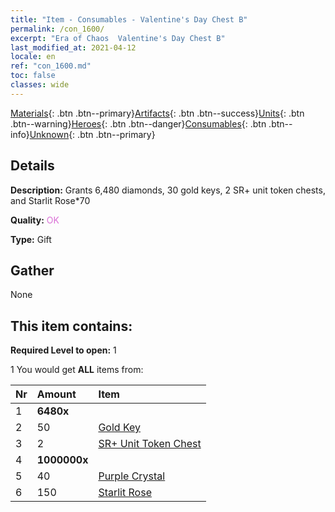 ```yaml
---
title: "Item - Consumables - Valentine's Day Chest B"
permalink: /con_1600/
excerpt: "Era of Chaos  Valentine's Day Chest B"
last_modified_at: 2021-04-12
locale: en
ref: "con_1600.md"
toc: false
classes: wide
---
```

 [Materials](/){: .btn .btn--primary}[Artifacts](/Artifacts/){: .btn .btn--success}[Units](/Units/){: .btn .btn--warning}[Heroes](/Heroes/){: .btn .btn--danger}[Consumables](/Consumables/){: .btn .btn--info}[Unknown](/Unknown/){: .btn .btn--primary}

## Details
 **Description:** Grants 6,480 diamonds, 30 gold keys, 2 SR+ unit token chests, and Starlit Rose*70

 **Quality:** <span style="color: #DA70D6">OK</span>

 **Type:** Gift

## Gather

  None

## This item contains:

 **Required Level to open:** 1

 1 You would get **ALL** items  from:

  | Nr | Amount |     Item    |
  |:---|:-------|:------------|
  | 1 |  **6480x** | <i class="fas fa-gem"/> |  | 
  | 2 | 50 | [Gold Key](/Items/con_783/) | 
  | 3 | 2 | [SR+ Unit Token Chest](/Items/con_1598/) | 
  | 4 |  **1000000x** | <i class="fas fa-coins"/> |  | 
  | 5 | 40 | [Purple Crystal](/Items/con_720/) | 
  | 6 | 150 | [Starlit Rose](/Items/con_812/) | 
